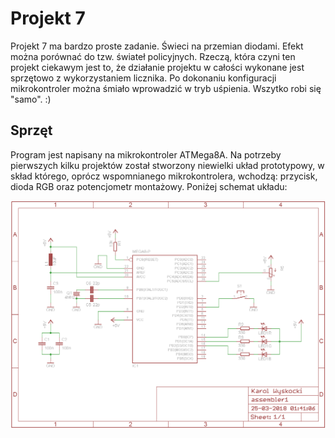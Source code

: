 # Projekt 7
Projekt 7 ma bardzo proste zadanie. Świeci na przemian diodami. Efekt można porównać do tzw. świateł policyjnych. Rzeczą, która czyni ten projekt ciekawym jest to, że działanie projektu w całości wykonane jest sprzętowo z wykorzystaniem licznika. Po dokonaniu konfiguracji mikrokontroler można śmiało wprowadzić w tryb uśpienia. Wszytko robi się "samo". :) 
## Sprzęt
Program jest napisany na mikrokontroler ATMega8A. Na potrzeby pierwszych kilku projektów został stworzony niewielki układ prototypowy, w skład którego, oprócz wspomnianego mikrokontrolera, wchodzą: przycisk, dioda RGB oraz potencjometr montażowy. Poniżej schemat układu:

![Schemat układu testowego](../schematy/schemat1.png)
